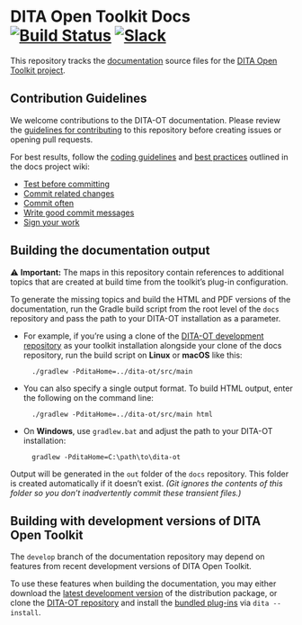 # DITA Open Toolkit Docs [![Build Status][1]](http://travis-ci.org/dita-ot/docs) [![Slack][2]](http://slack.dita-ot.org/)

This repository tracks the [documentation][3] source files for the [DITA Open Toolkit project][4].

## Contribution Guidelines

We welcome contributions to the DITA-OT documentation. Please review the [guidelines for contributing][5] to this repository before creating issues or opening pull requests.

For best results, follow the [coding guidelines][6] and [best practices][7] outlined in the docs project wiki:

- [Test before committing][8]
- [Commit related changes][9]
- [Commit often][10]
- [Write good commit messages][11]
- [Sign your work][12]

## Building the documentation output

⚠️ **Important:** The maps in this repository contain references to additional topics that are created at build time from the toolkit’s plug-in configuration.

To generate the missing topics and build the HTML and PDF versions of the documentation, run the Gradle build script from the root level of the `docs` repository and pass the path to your DITA-OT installation as a parameter.

- For example, if you’re using a clone of the [DITA-OT development repository][13] as your toolkit installation alongside your clone of the docs repository, run the build script on **Linux** or **macOS** like this:

        ./gradlew -PditaHome=../dita-ot/src/main

- You can also specify a single output format. To build HTML output, enter the following on the command line:

        ./gradlew -PditaHome=../dita-ot/src/main html

- On **Windows**, use `gradlew.bat` and adjust the path to your DITA-OT installation:

        gradlew -PditaHome=C:\path\to\dita-ot

Output will be generated in the `out` folder of the `docs` repository. This folder is created automatically if it doesn’t exist. _(Git ignores the contents of this folder so you don’t inadvertently commit these transient files.)_

## Building with development versions of DITA Open Toolkit

The `develop` branch of the documentation repository may depend on features from recent development versions of DITA Open Toolkit.

To use these features when building the documentation, you may either download the [latest development version][14] of the distribution package, or clone the [DITA-OT repository][13] and install the [bundled plug-ins][15] via `dita --install`.

[1]: https://travis-ci.org/dita-ot/docs.svg?branch=develop
[2]: http://slack.dita-ot.org/badge.svg
[3]: https://www.dita-ot.org/dev/
[4]: https://www.dita-ot.org
[5]: .github/CONTRIBUTING.md
[6]: https://github.com/dita-ot/docs/wiki/Coding-guidelines
[7]: https://github.com/dita-ot/docs/wiki/Git-workflow#best-practices
[8]: https://github.com/dita-ot/docs/wiki/Git-workflow#test-before-committing
[9]: https://github.com/dita-ot/docs/wiki/Git-workflow#commit-related-changes
[10]: https://github.com/dita-ot/docs/wiki/Git-workflow#commit-often
[11]: https://github.com/dita-ot/docs/wiki/Git-workflow#writing-good-commit-messages
[12]: https://www.dita-ot.org/DCO
[13]: https://github.com/dita-ot/dita-ot
[14]: https://s3-eu-west-1.amazonaws.com/dita-ot/dita-ot-develop.zip
[15]: https://github.com/dita-ot/dita-ot/blob/develop/build.gradle#L169-L176
